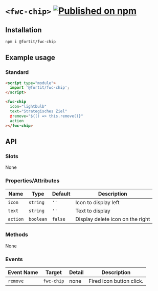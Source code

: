 # `<fwc-chip>` [![Published on npm](https://img.shields.io/npm/v/@fortit/fwc-chip.svg)](https://www.npmjs.com/package/@fortit/fwc-chip)

## Installation

```sh
npm i @fortit/fwc-chip
```

## Example usage

### Standard

```html
<script type="module">
  import '@fortit/fwc-chip';
</script>

<fwc-chip
  icon="lightbulb"
  text="Strategisches Ziel"
  @remove="${() => this.remove()}"
  action
></fwc-chip>
```

## API

### Slots

None

### Properties/Attributes

| Name     | Type      | Default | Description                      |
| -------- | --------- | ------- | -------------------------------- |
| `icon`   | `string`  | `''`    | Icon to display left             |
| `text`   | `string`  | `''`    | Text to display                  |
| `action` | `boolean` | `false` | Display delete icon on the right |

### Methods

None

### Events

| Event Name | Target     | Detail | Description              |
| ---------- | ---------- | ------ | ------------------------ |
| `remove`   | `fwc-chip` | none   | Fired icon button click. |
